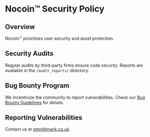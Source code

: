 # Nocoin™ Security Policy

## Overview
Nocoin™ prioritizes user security and asset protection.

## Security Audits
Regular audits by third-party firms ensure code security. Reports are available in the `/audit_reports/` directory.

## Bug Bounty Program
We incentivize the community to report vulnerabilities. Check our [Bug Bounty Guidelines](bug_bounty.md) for details.

## Reporting Vulnerabilities
Contact us at [omni@nwrk.co.uk](mailto:omni@nwrk.co.uk).
